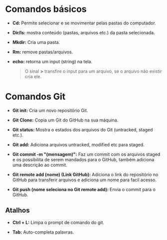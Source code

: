 # Comandos básicos

- **Cd:** Permite selecionar e se movimentar pelas pastas do computador.

- **Dir/ls:** mostra conteúdo (pastas, arquivos etc.) da pasta selecionada. 

- **Mkdir:** Cria uma pasta.

- **Rm:** remove pastas/arquivos.

- **echo:** retorna um input (string) na tela.
  
  > O sinal **>** transfire o input para um arquivo, se o arquivo não existir cria ele.

# Comandos Git

- **Git init:** Cria um novo repositório Git. 

- **Git Clone:** Copia um Git do GitHub na sua máquina.

- **Git status:** Mostra o estados dos arquivos do Git (untracked, staged etc.).

- **Git add:** Adiciona arquivos untracked, modified etc para staged.

- **Git commit -m "(mensagem)":** Faz um commit  com os arquivos staged e os possibilita de serem mandados para o GitHub, também adiciona uma descrição ao commit.

- **Git remote add (nome) (Link GitHub):** Adiciona o link do repositório no GitHub para transferir arquivos e adiciona um nome para facil acesso. 

- **Git push (nome seleciona no Git remote add):** Envia o commit para o GitHub.

## Atalhos

- **Ctrl + L:** Limpa o prompt de comando do git.

- **Tab:** Auto-completa palavras.
  
  
